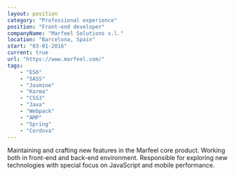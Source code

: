 ```yaml
---
layout: position
category: "Professional experience"
position: "Front-end developer"
companyName: "Marfeel Solutions s.l."
location: "Barcelona, Spain"
start: "03-01-2016"
current: true
url: "https://www.marfeel.com/"
tags:
    - "ES6"
    - "SASS"
    - "Jasmine"
    - "Karma"
    - "CSS3"
    - "Java"
    - "Webpack"
    - "AMP"
    - "Spring"
    - "Cordova"
---
```

Maintaining and crafting new features in the Marfeel core product. Working both in front-end and back-end environment. Responsible for exploring new technologies with special focus on JavaScript and mobile performance.
